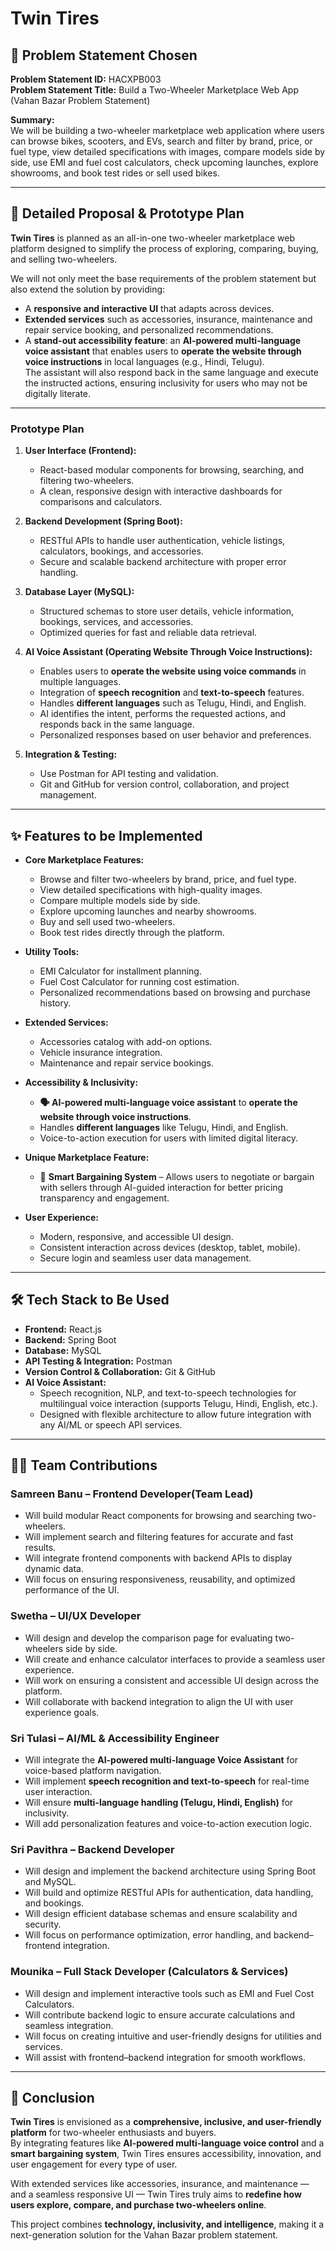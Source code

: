 # **Twin Tires**

## 📌 **Problem Statement Chosen**
**Problem Statement ID:** HACXPB003  
**Problem Statement Title:** Build a Two-Wheeler Marketplace Web App (Vahan Bazar Problem Statement)  

**Summary:**  
We will be building a two-wheeler marketplace web application where users can browse bikes, scooters, and EVs, search and filter by brand, price, or fuel type, view detailed specifications with images, compare models side by side, use EMI and fuel cost calculators, check upcoming launches, explore showrooms, and book test rides or sell used bikes.

---

## 🚀 **Detailed Proposal & Prototype Plan**

**Twin Tires** is planned as an all-in-one two-wheeler marketplace web platform designed to simplify the process of exploring, comparing, buying, and selling two-wheelers.  

We will not only meet the base requirements of the problem statement but also extend the solution by providing:  
- A **responsive and interactive UI** that adapts across devices.  
- **Extended services** such as accessories, insurance, maintenance and repair service booking, and personalized recommendations.  
- A **stand-out accessibility feature**: an **AI-powered multi-language voice assistant** that enables users to **operate the website through voice instructions** in local languages (e.g., Hindi, Telugu).  
  The assistant will also respond back in the same language and execute the instructed actions, ensuring inclusivity for users who may not be digitally literate.  

---

### **Prototype Plan**

1. **User Interface (Frontend):**  
   - React-based modular components for browsing, searching, and filtering two-wheelers.  
   - A clean, responsive design with interactive dashboards for comparisons and calculators.  

2. **Backend Development (Spring Boot):**  
   - RESTful APIs to handle user authentication, vehicle listings, calculators, bookings, and accessories.  
   - Secure and scalable backend architecture with proper error handling.  

3. **Database Layer (MySQL):**  
   - Structured schemas to store user details, vehicle information, bookings, services, and accessories.  
   - Optimized queries for fast and reliable data retrieval.  

4. **AI Voice Assistant (Operating Website Through Voice Instructions):**  
   - Enables users to **operate the website using voice commands** in multiple languages.  
   - Integration of **speech recognition** and **text-to-speech** features.  
   - Handles **different languages** such as Telugu, Hindi, and English.  
   - AI identifies the intent, performs the requested actions, and responds back in the same language.  
   - Personalized responses based on user behavior and preferences.  

5. **Integration & Testing:**  
   - Use Postman for API testing and validation.  
   - Git and GitHub for version control, collaboration, and project management.  

---

## ✨ **Features to be Implemented**

- **Core Marketplace Features:**  
  - Browse and filter two-wheelers by brand, price, and fuel type.  
  - View detailed specifications with high-quality images.  
  - Compare multiple models side by side.  
  - Explore upcoming launches and nearby showrooms.  
  - Buy and sell used two-wheelers.  
  - Book test rides directly through the platform.  

- **Utility Tools:**  
  - EMI Calculator for installment planning.  
  - Fuel Cost Calculator for running cost estimation.  
  - Personalized recommendations based on browsing and purchase history.  

- **Extended Services:**  
  - Accessories catalog with add-on options.  
  - Vehicle insurance integration.  
  - Maintenance and repair service bookings.  

- **Accessibility & Inclusivity:**  
  - **🗣️ AI-powered multi-language voice assistant** to **operate the website through voice instructions**.  
  - Handles **different languages** like Telugu, Hindi, and English.  
  - Voice-to-action execution for users with limited digital literacy.  

- **Unique Marketplace Feature:**  
  - 💬 **Smart Bargaining System** – Allows users to negotiate or bargain with sellers through AI-guided interaction for better pricing transparency and engagement.  

- **User Experience:**  
  - Modern, responsive, and accessible UI design.  
  - Consistent interaction across devices (desktop, tablet, mobile).  
  - Secure login and seamless user data management.  

---

## 🛠 **Tech Stack to Be Used**

- **Frontend:** React.js  
- **Backend:** Spring Boot  
- **Database:** MySQL  
- **API Testing & Integration:** Postman  
- **Version Control & Collaboration:** Git & GitHub  
- **AI Voice Assistant:**  
  - Speech recognition, NLP, and text-to-speech technologies for multilingual voice interaction (supports Telugu, Hindi, English, etc.).  
  - Designed with flexible architecture to allow future integration with any AI/ML or speech API services.  

---

## 👩‍💻 **Team Contributions**

### **Samreen Banu – Frontend Developer**(Team Lead)
- Will build modular React components for browsing and searching two-wheelers.  
- Will implement search and filtering features for accurate and fast results.  
- Will integrate frontend components with backend APIs to display dynamic data.  
- Will focus on ensuring responsiveness, reusability, and optimized performance of the UI.  

### **Swetha – UI/UX Developer**
- Will design and develop the comparison page for evaluating two-wheelers side by side.  
- Will create and enhance calculator interfaces to provide a seamless user experience.  
- Will work on ensuring a consistent and accessible UI design across the platform.  
- Will collaborate with backend integration to align the UI with user experience goals.  

### **Sri Tulasi – AI/ML & Accessibility Engineer**
- Will integrate the **AI-powered multi-language Voice Assistant** for voice-based platform navigation.  
- Will implement **speech recognition and text-to-speech** for real-time user interaction.  
- Will ensure **multi-language handling (Telugu, Hindi, English)** for inclusivity.  
- Will add personalization features and voice-to-action execution logic.  

### **Sri Pavithra – Backend Developer**
- Will design and implement the backend architecture using Spring Boot and MySQL.  
- Will build and optimize RESTful APIs for authentication, data handling, and bookings.  
- Will design efficient database schemas and ensure scalability and security.  
- Will focus on performance optimization, error handling, and backend–frontend integration.  

### **Mounika – Full Stack Developer (Calculators & Services)**
- Will design and implement interactive tools such as EMI and Fuel Cost Calculators.  
- Will contribute backend logic to ensure accurate calculations and seamless integration.  
- Will focus on creating intuitive and user-friendly designs for utilities and services.  
- Will assist with frontend–backend integration for smooth workflows.  

---

## 📖 **Conclusion**
**Twin Tires** is envisioned as a **comprehensive, inclusive, and user-friendly platform** for two-wheeler enthusiasts and buyers.  
By integrating features like **AI-powered multi-language voice control** and a **smart bargaining system**, Twin Tires ensures accessibility, innovation, and user engagement for every type of user.  

With extended services like accessories, insurance, and maintenance — and a seamless responsive UI — Twin Tires truly aims to **redefine how users explore, compare, and purchase two-wheelers online**.  

This project combines **technology, inclusivity, and intelligence**, making it a next-generation solution for the Vahan Bazar problem statement.  
